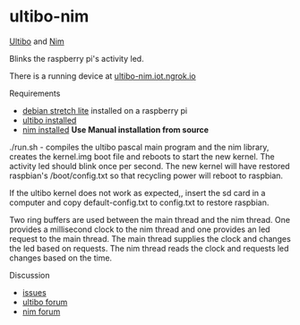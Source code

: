 # ultibo-nim
[Ultibo](https://ultibo.org) and [Nim](https://nim-lang.org)

Blinks the raspberry pi's activity led.

There is a running device at [ultibo-nim.iot.ngrok.io](http://ultibo-nim.iot.ngrok.io)

Requirements

* [debian stretch lite](https://www.raspberrypi.org/downloads/raspbian/) installed on a raspberry pi
* [ultibo installed](https://ultibo.org/forum/viewtopic.php?f=4&t=887&p=5593&hilit=ultiboinstaller#p5593)
* [nim installed](https://nim-lang.org/install_unix.html) **Use Manual installation from source**

./run.sh - compiles the ultibo pascal main program and the nim library, creates the kernel.img
boot file and reboots to start the new kernel. The activity led should blink once per second. The new kernel
will have restored raspbian's /boot/config.txt so that recycling power will reboot to raspbian.

If the ultibo kernel does not work as expected,, insert the sd card in a computer
and copy default-config.txt to config.txt to restore raspbian.

Two ring buffers are used between the main thread and the nim thread. One provides a millisecond clock
to the nim thread and one provides an led request to the main thread. The main thread supplies the clock
and changes the led based on requests. The nim thread reads the clock and requests led changes based on the time.

Discussion

* [issues](https://github.com/markprocess/ultibo-nim/issues)
* [ultibo forum](https://ultibo.org/forum/search.php?keywords=ultibo-nim)
* [nim forum](https://forum.nim-lang.org/search?q=ultibo-nim)
